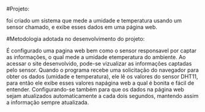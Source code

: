 #Projeto:

  foi criado um sistema que mede a umidade e temperatura usando um sensor chamado, e exibe esses dados em uma página web.

#Metodologia adotada no desenvolvimento do projeto:

  É configurado uma pagina web bem como o sensor responsavel por captar as informações, o qual mede a umidade etemperatura do ambiente.
Ao acessar o site desenvolvido, pode-se vizualizar as informações captadas pelo sensor. Quando o programa recebe uma solicitação do 
navegador para obter os dados (umidade e temperatura), ele lê os valores do sensor DHT11, para então ele exibe esses valores napágina web
a qual é bonita e fácil de entender. Configurando-se também para que os dados na página web sejam atualizados automaticamente a cada dois
segundos, mantendo assim a informação sempre atualizada.
